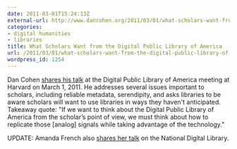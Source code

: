 ```yaml
---
date: 2011-03-01T15:24:13Z
external-url: http://www.dancohen.org/2011/03/01/what-scholars-want-from-the-digital-public-library-of-america/
categories:
- digital humanities
- libraries
title: What Scholars Want from the Digital Public Library of America
url: /2011/03/01/what-scholars-want-from-the-digital-public-library-of-america/
wordpress_id: 1254
---
```


Dan Cohen <a href="http://www.dancohen.org/2011/03/01/what-scholars-want-from-the-digital-public-library-of-america/">shares his talk</a> at the Digital Public Library of America meeting at Harvard on March 1, 2011. He addresses several issues important to scholars, including reliable metadata, serendipity, and asks libraries to be aware scholars will want to use libraries in ways they haven't anticipated. Takeaway quote: &quot;If we want to think about the Digital Public Library of America from the scholar’s point of view, we must think about how to replicate those [analog] signals while taking advantage of the technology.&quot;

UPDATE: Amanda French also <a href="http://amandafrench.net/2011/03/01/imagine-a-national-digital-library-i-wonder-if-we-can/">shares her talk</a> on the National Digital Library.
